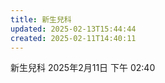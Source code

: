 ```yaml
---
title: 新生兒科
updated: 2025-02-13T15:44:44
created: 2025-02-11T14:40:11
---
```


新生兒科
2025年2月11日
下午 02:40
